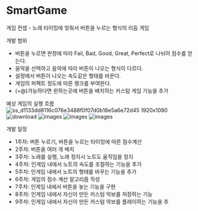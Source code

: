 # SmartGame

게임 컨셉 - 노래 타이밍에 맞춰서 버튼을 누르는 형식의 리듬 게임

개발 범위
-  버튼을 누르면 판정에 따라 Fail, Bad, Good, Great, Perfect로 나뉘어 점수를 얻는다.
-  음악을 선택하고 음악에 따라 버튼이 나오는 형식이 다르다.
-  설정에서 버튼이 나오는 속도같은 형태를 바꾼다.
-  게임의 퍼펙트 정도에 따른 랭크를 부여한다.
-  (+@)가능하다면 윈하는곳에 버튼을 배치하는 커스텀 게임 기능을 추가

예상 게임의 실행 흐름
![ss_d1133dd8116c076e3488f0f07d0b18e5a6e72d45 1920x1080](https://github.com/sill0106/SmartGame/assets/58454923/26b2cd17-ac45-40dc-8d57-3b4f3efc9c43)
![download](https://github.com/sill0106/SmartGame/assets/58454923/743ae30b-70d5-41b7-ac87-33b649a2d8dd)
![images](https://github.com/sill0106/SmartGame/assets/58454923/e7902790-cf3b-40b9-910f-5f15eb2daa12)
![images](https://github.com/sill0106/SmartGame/assets/58454923/ba081337-2b8e-40d9-b1d5-d1100c6da127)
![images](https://github.com/sill0106/SmartGame/assets/58454923/3053561b-0bfc-4e00-b4cf-3fcbe3dd12e8)

개발 일정
- 1주차: 버튼 누르기, 버튼을 누르는 타이밍에 따른 점수계산
 - 2주차: 버튼을 여러 개 배치
 - 3주차: 노래를 실행, 노래 정지시 노트도 움직임을 정지
 - 4주차: 인게임 내에서 노트의 속도를 조절하는 기능을 추가
 - 5주차: 인게임 내에서 노트의 형태를 바꾸는 기능을 추가
 - 6주차: 게임의 점수 계산 알고리즘 작성
 - 7주차: 인게임 내에서 버튼을 놓는 기능을 구현
 - 8주차: 인게임 내에서 자신이 만든 커스텀 악보를 저장하는 기능
 - 9주차: 인게임 내에서 자신이 만든 커스텀 악보를 플레이하는 기능을 추
